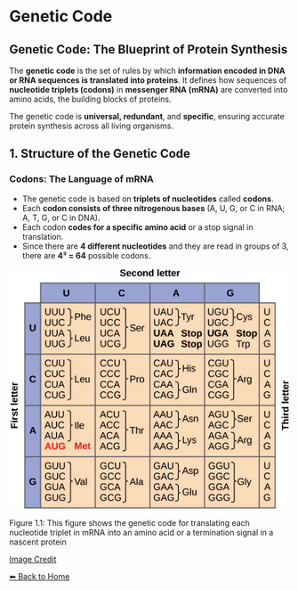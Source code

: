 # Genetic Code

## Genetic Code: The Blueprint of Protein Synthesis

The **genetic code** is the set of rules by which **information encoded
in DNA or RNA sequences is translated into proteins**. It defines how
sequences of **nucleotide triplets (codons)** in **messenger RNA
(mRNA)** are converted into amino acids, the building blocks of
proteins.

The genetic code is **universal, redundant**, and **specific**, ensuring
accurate protein synthesis across all living organisms.

## 1. Structure of the Genetic Code

### Codons: The Language of mRNA

-   The genetic code is based on **triplets of nucleotides** called
    **codons**.
-   Each **codon consists of three nitrogenous bases** (A, U, G, or C in
    RNA; A, T, G, or C in DNA).
-   Each codon **codes for a specific amino acid** or a stop signal in
    translation.
-   Since there are **4 different nucleotides** and they are read in
    groups of 3, there are **4³ = 64** possible codons.

<img src="Figures/Genetic code.png" alt="Figure 1.1: This figure shows the genetic code for translating each nucleotide triplet in mRNA into an amino acid or a termination signal in a nascent protein" width="552" />
<p class="caption">
Figure 1.1: This figure shows the genetic code for translating each
nucleotide triplet in mRNA into an amino acid or a termination signal in
a nascent protein
</p>

[Image
Credit](https://openstax.org/books/biology/pages/15-1-the-genetic-code)

[⬅ Back to Home](../index.md)
